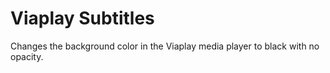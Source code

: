 # Viaplay Subtitles
Changes the background color in the Viaplay media player to black with no opacity.
